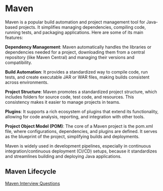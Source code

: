 # Maven

Maven is a popular build automation and project management tool for Java-based projects. It simplifies managing dependencies, compiling code, running tests, and packaging applications. Here are some of its main features:

**Dependency Management**: Maven automatically handles the libraries or dependencies needed for a project, downloading them from a central repository (like Maven Central) and managing their versions and compatibility.

**Build Automation**: It provides a standardized way to compile code, run tests, and create executable JAR or WAR files, making builds consistent across environments.

**Project Structure**: Maven promotes a standardized project structure, which includes folders for source code, test code, and resources. This consistency makes it easier to manage projects in teams.

**Plugins**: It supports a rich ecosystem of plugins that extend its functionality, allowing for code analysis, reporting, and integration with other tools.

**Project Object Model (POM)**: The core of a Maven project is the pom.xml file, where configurations, dependencies, and plugins are defined. It serves as the blueprint of the project, simplifying builds and deployments.

Maven is widely used in development pipelines, especially in continuous integration/continuous deployment (CI/CD) setups, because it standardizes and streamlines building and deploying Java applications.

## Maven Lifecycle





[Maven Interview Questions](src/interview/MAVEN_INTERVIEW.MD)